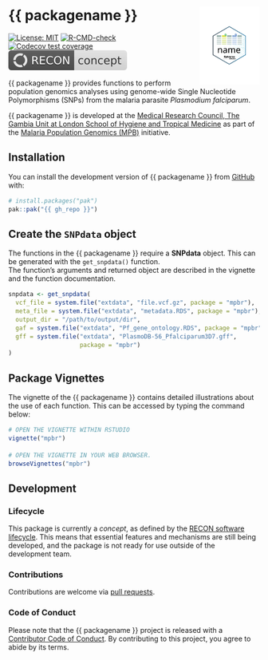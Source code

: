 
<!-- README.md is generated from README.Rmd. Please edit that file. -->
<!-- The code to render this README is stored in .github/workflows/render-readme.yaml -->
<!-- Variables marked with double curly braces will be transformed beforehand: -->
<!-- `packagename` is extracted from the DESCRIPTION file -->
<!-- `gh_repo` is extracted via a special environment variable in GitHub Actions -->

# {{ packagename }} <img src="man/figures/logo.svg" align="right" width="120" />

<!-- badges: start -->

[![License:
MIT](https://img.shields.io/badge/License-MIT-yellow.svg)](https://opensource.org/license/mit/)
[![R-CMD-check](https://github.com/%7B%7B%20gh_repo%20%7D%7D/actions/workflows/R-CMD-check.yaml/badge.svg)](https://github.com/%7B%7B%20gh_repo%20%7D%7D/actions/workflows/R-CMD-check.yaml)
[![Codecov test
coverage](https://codecov.io/gh/%7B%7B%20gh_repo%20%7D%7D/branch/main/graph/badge.svg)](https://app.codecov.io/gh/%7B%7B%20gh_repo%20%7D%7D?branch=main)
[![lifecycle-concept](https://raw.githubusercontent.com/reconverse/reconverse.github.io/master/images/badge-concept.svg)](https://www.reconverse.org/lifecycle.html#concept)
<!-- badges: end -->

{{ packagename }} provides functions to perform population genomics
analyses using genome-wide Single Nucleotide Polymorphisms (SNPs) from
the malaria parasite *Plasmodium falciparum*.

<!-- This sentence is optional and can be removed -->

{{ packagename }} is developed at the [Medical Research Council, The
Gambia Unit at London School of Hygiene and Tropical
Medicine](https://www.lshtm.ac.uk/research/units/mrc-gambia) as part of
the [Malaria Population Genomics
(MPB)](https://data.org/initiatives/epiverse/) initiative.

## Installation

You can install the development version of {{ packagename }} from
[GitHub](https://github.com/) with:

``` r
# install.packages("pak")
pak::pak("{{ gh_repo }}")
```

## Create the `SNPdata` object

The functions in the {{ packagename }} require a **SNPdata** object.
This can be generated with the `get_snpdata()` function.  
The function’s arguments and returned object are described in the
vignette and the function documentation.

``` r
snpdata <- get_snpdata(
  vcf_file = system.file("extdata", "file.vcf.gz", package = "mpbr"), 
  meta_file = system.file("extdata", "metadata.RDS", package = "mpbr"), 
  output_dir = "/path/to/output/dir", 
  gaf = system.file("extdata", "Pf_gene_ontology.RDS", package = "mpbr"), 
  gff = system.file("extdata", "PlasmoDB-56_Pfalciparum3D7.gff", 
                    package = "mpbr")
)
```

## Package Vignettes

The vignette of the {{ packagename }} contains detailed illustrations
about the use of each function. This can be accessed by typing the
command below:

``` r
# OPEN THE VIGNETTE WITHIN RSTUDIO
vignette("mpbr")

# OPEN THE VIGNETTE IN YOUR WEB BROWSER.
browseVignettes("mpbr")
```

## Development

### Lifecycle

This package is currently a *concept*, as defined by the [RECON software
lifecycle](https://www.reconverse.org/lifecycle.html). This means that
essential features and mechanisms are still being developed, and the
package is not ready for use outside of the development team.

### Contributions

Contributions are welcome via [pull
requests](https://github.com/%7B%7B%20gh_repo%20%7D%7D/pulls).

### Code of Conduct

Please note that the {{ packagename }} project is released with a
[Contributor Code of
Conduct](https://github.com/epiverse-trace/.github/blob/main/CODE_OF_CONDUCT.md).
By contributing to this project, you agree to abide by its terms.
